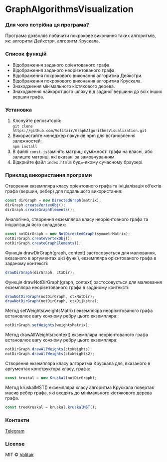 # GraphAlgorithmsVisualization

### Для чого потрібна ця програма?
Програма дозволяє побачити покрокове виконання таких алгоритмів, як: алгоритм Дейкстри, алгоритм Крускала.

### Список функцій
* Відображення заданого орієнтованого графа.
* Відображення заданого неорієнтованого графа.
* Відображення покрокового виконання алгоритма Дейкстри.
* Відображення покрокового виконання алгоритма Крускала.
* Знаходження мінімального кістякового дерева.
* Знаходження найкоротшого шляху від заданої вершини до всіх інших вершин графа.

### Установка
1. Клонуйте репозиторій:<br/>
`git clone https://github.com/Volitair/GraphAlgorithmsVisualization.git`
2. Використайте менеджер пакунків npm для встановлення залежностей:<br/>
`npm install`
3. В файлі ```const.js```замініть матриці суміжності графа на власні, або залиште матриці, які вказані за замовчуванням.
4. Відкрийте файл ```index.html```в будь-якому сучасному браузері.

### Приклад використання програми
Створення екземпляра класу орієнтовного графа та ініціалізація об’єктів графа (вершин, ребер) для подальшого використання:
<br/>
```js
const dirGraph = new DirectedGraph(matrix);
dirGraph.createVertexObj();
dirGraph.createGraphElements();
```

Аналогічно, створення екземпляра класу неорієнтовного графа та ініціалізація його складових:
<br/>
```js
const notDirGraph = new NotDirectedGraph(symmetrMatrix);
notDirGraph.createVertexObj();
notDirGraph.createGraphElements();
```

Функція drawDirGraph(graph, context) застосовується для малювання, вказаного в аргументах цієї функії, екземпляра 
орієнтованого графа в заданому контексті:<br/>
```js
drawDirGraph(dirGraph, ctxDir);
```

Функція drawNotDirGraph(graph, context) застосовується для малювання екземпляра неорієнтованого графа в заданому контексті:<br/>
```js
drawNotDirGraph(notDirGraph, ctxNotDir);
drawNotDirGraph(notDirGraph, ctxDijkstra);
```

Метод setWeights(weightsMatrix) екземпляра неорієнтованого графа встановлює вагу кожному ребру цього екземпляра::<br/>
```js
notDirGraph.setWeights(weightsMatrix);
```

Метод drawAllWeights(context) екземпляра неорієнтованого графа встановлює вагу кожному ребру цього екземпляра:<br/>
```js
notDirGraph.drawAllWeights(ctxWeights);
notDirGraph.drawAllWeights(ctxWeights2);
```

Створення екземпляра класу алгоритма Крускала для, вказаного в аргументах конструктора класу, графа:
```js
const kruskal = new Kruskal(notDirGraph);
```

Метод kruskalMST() екземпляра класу алгоритма Крускала повертає масив ребер графа, які входять до мінімального кістякового дерева графа.<br/>
```js
const treeKruskal = kruskal.kruskalMST();
```

### Контакти
[Telegram](https://t.me/Sinishin_vasil)

### License
MIT © [Volitair](https://github.com/Volitair)
